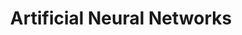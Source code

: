 ---
word: "true"

title: "Artificial Neural Networks"

categories: ['']

tags: ['artificial', 'neural', 'networks']

arwords: 'الشبكات العصبية الاصطناعية'

arexps: []

enwords: ['Artificial Neural Networks']

enexps: []

arlexicons: 'ش'

enlexicons: 'A'

authors: ['Ruqayya Roshdy']

translators: ['X']

citations: 'تطبيقات أساسية في المعالجة الآلية للغة العربية'

sources: 'مركز الملك عبدالله بن عبدالعزيز الدولي لخدمة اللغة العربية'

slug: ""
---